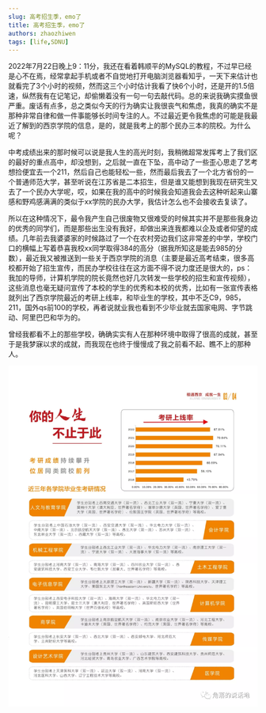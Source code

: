```yaml
---
slug: 高考招生季，emo了
title: 高考招生季，emo了
authors: zhaozhiwen
tags: [life,SDNU]
---
```


2022年7月22日晚上9：11分，我还在看着韩顺平的MySQL的教程，不过早已经是心不在焉，经常拿起手机或者不自觉地打开电脑浏览器看知乎，一天下来估计也就看完了3个小时的视频，然而这三个小时估计我看了快6个小时，还是开的1.5倍速，纵然我有在记笔记，却偷懒着没有一句一句去敲代码。总的来说我确实摸鱼很严重。废话有点多，总之类似今天的行为确实让我很丧气和焦虑，我真的确实不是那种非常自律和做一件事能够长时间专注的人。不过最近更令我焦虑的可能是我最近了解到的西京学院的信息，是的，就是我考上的那个民办三本的院校。为什么呢？

<!-- truncate -->

中考成绩出来的那时候可以说是我人生的高光时刻，我稍微超常发挥考上了我们区的最好的重点高中，却没想到，之后就一直在下坠，高中动了一些歪心思走了艺考想捡便宜去一个211，然后自己也能轻松一些，然而最后我去了一个北方省份的一个普通师范大学，甚至听说在江苏省是二本招生，但是谁又能想到我现在研究生又去了一个民办大学呢，哎，如果在我的高中的时候我会知道我会去这种听起来山寨感和野鸡感满满的类似于xx学院的民办大学，我估计怎么也不会接收去复读了。

所以在这种情况下，最令我产生自己很废物又很难受的时候其实并不是那些我身边的优秀的同学们，而是那些出生没有我好，却做出来连我都难以企及或者仰望的成绩。几年前去我婆婆家的时候路过了一个在农村旁边我们这非常差的中学，学校门口的横幅上写着恭喜我校xx同学取得384的高分（据我所知这是能去985的分数），最近我又被推送到一些关于西京学院的消息（主要是最近高考结束，很多高校都开始了招生宣传，而民办学校往往在这方面不得不说力度还是很大的，ps：我加的导师，计算机学院的院长竟然也好几次转发一些学校的招生和宣传视频），这些消息也毫无疑问宣传了本校的学生的优秀和本校的优秀，比如有一张宣传表格就列出了西京学院最近的考研上线率，和毕业生的学校，其中不乏C9，985，211，国外qs前100的学校，再者说就业我也看到不少毕业就去国家电网、字节跳动、阿里巴巴和华为的。

曾经我都看不上的那些学校，确确实实有人在那种环境中取得了很高的成就，甚至于是我梦寐以求的成就，而我现在也终于慢慢成了我之前看不起、瞧不上的那种人。

![640](./assets/640.png)